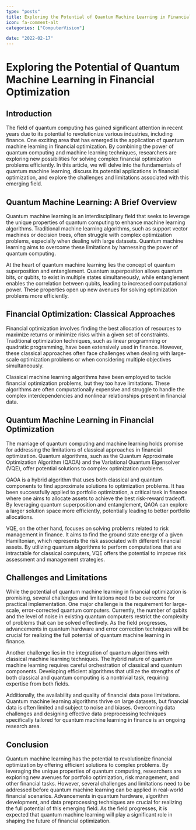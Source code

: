 ```yaml
---
type: "posts"
title: Exploring the Potential of Quantum Machine Learning in Financial Optimization
icon: fa-comment-alt
categories: ["ComputerVision"]

date: "2022-02-17"
---
```




# Exploring the Potential of Quantum Machine Learning in Financial Optimization

## Introduction

The field of quantum computing has gained significant attention in recent years due to its potential to revolutionize various industries, including finance. One exciting area that has emerged is the application of quantum machine learning in financial optimization. By combining the power of quantum computing and machine learning techniques, researchers are exploring new possibilities for solving complex financial optimization problems efficiently. In this article, we will delve into the fundamentals of quantum machine learning, discuss its potential applications in financial optimization, and explore the challenges and limitations associated with this emerging field.

## Quantum Machine Learning: A Brief Overview

Quantum machine learning is an interdisciplinary field that seeks to leverage the unique properties of quantum computing to enhance machine learning algorithms. Traditional machine learning algorithms, such as support vector machines or decision trees, often struggle with complex optimization problems, especially when dealing with large datasets. Quantum machine learning aims to overcome these limitations by harnessing the power of quantum computing.

At the heart of quantum machine learning lies the concept of quantum superposition and entanglement. Quantum superposition allows quantum bits, or qubits, to exist in multiple states simultaneously, while entanglement enables the correlation between qubits, leading to increased computational power. These properties open up new avenues for solving optimization problems more efficiently.

## Financial Optimization: Classical Approaches

Financial optimization involves finding the best allocation of resources to maximize returns or minimize risks within a given set of constraints. Traditional optimization techniques, such as linear programming or quadratic programming, have been extensively used in finance. However, these classical approaches often face challenges when dealing with large-scale optimization problems or when considering multiple objectives simultaneously.

Classical machine learning algorithms have been employed to tackle financial optimization problems, but they too have limitations. These algorithms are often computationally expensive and struggle to handle the complex interdependencies and nonlinear relationships present in financial data.

## Quantum Machine Learning in Financial Optimization

The marriage of quantum computing and machine learning holds promise for addressing the limitations of classical approaches in financial optimization. Quantum algorithms, such as the Quantum Approximate Optimization Algorithm (QAOA) and the Variational Quantum Eigensolver (VQE), offer potential solutions to complex optimization problems.

QAOA is a hybrid algorithm that uses both classical and quantum components to find approximate solutions to optimization problems. It has been successfully applied to portfolio optimization, a critical task in finance where one aims to allocate assets to achieve the best risk-reward tradeoff. By leveraging quantum superposition and entanglement, QAOA can explore a larger solution space more efficiently, potentially leading to better portfolio allocations.

VQE, on the other hand, focuses on solving problems related to risk management in finance. It aims to find the ground state energy of a given Hamiltonian, which represents the risk associated with different financial assets. By utilizing quantum algorithms to perform computations that are intractable for classical computers, VQE offers the potential to improve risk assessment and management strategies.

## Challenges and Limitations

While the potential of quantum machine learning in financial optimization is promising, several challenges and limitations need to be overcome for practical implementation. One major challenge is the requirement for large-scale, error-corrected quantum computers. Currently, the number of qubits and the level of noise in existing quantum computers restrict the complexity of problems that can be solved effectively. As the field progresses, advancements in quantum hardware and error correction techniques will be crucial for realizing the full potential of quantum machine learning in finance.

Another challenge lies in the integration of quantum algorithms with classical machine learning techniques. The hybrid nature of quantum machine learning requires careful orchestration of classical and quantum components. Developing efficient algorithms that utilize the strengths of both classical and quantum computing is a nontrivial task, requiring expertise from both fields.

Additionally, the availability and quality of financial data pose limitations. Quantum machine learning algorithms thrive on large datasets, but financial data is often limited and subject to noise and biases. Overcoming data challenges and designing effective data preprocessing techniques specifically tailored for quantum machine learning in finance is an ongoing research area.

## Conclusion

Quantum machine learning has the potential to revolutionize financial optimization by offering efficient solutions to complex problems. By leveraging the unique properties of quantum computing, researchers are exploring new avenues for portfolio optimization, risk management, and other financial tasks. However, several challenges and limitations need to be addressed before quantum machine learning can be applied in real-world financial scenarios. Advancements in quantum hardware, algorithm development, and data preprocessing techniques are crucial for realizing the full potential of this emerging field. As the field progresses, it is expected that quantum machine learning will play a significant role in shaping the future of financial optimization.